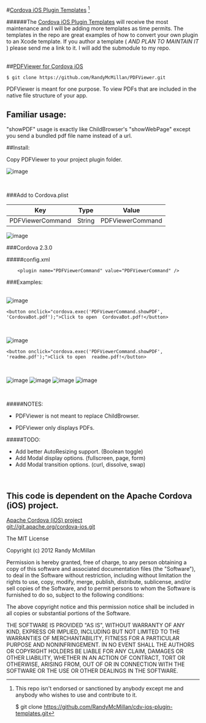 #[Cordova iOS Plugin Templates](https://github.com/RandyMcMillan/cdv-ios-plugin-templates)  [^1]

[^1]: This repo isn't endorsed or sanctioned by anybody except me and anybody who wishes to use and contribute to it.  


    $ git clone https://github.com/RandyMcMillan/cdv-ios-plugin-templates.git

######The [Cordova iOS Plugin Templates](https://github.com/RandyMcMillan/cdv-ios-plugin-templates) will receive the most maintenance and I will be adding more templates as time permits. The templates in the repo are great examples of how to convert your own plugin to an Xcode template. If you author a template ( _AND PLAN TO MAINTAIN IT_ ) please send me a link to it. I will add the submodule to my repo.   
<br>

##[PDFViewer for Cordova iOS](http://randymcmillan.github.com/PDFViewer/)


    $ git clone https://github.com/RandyMcMillan/PDFViewer.git

PDFViewer is meant for one purpose.  To view PDFs that are included in the native file structure of your app.

Familiar usage:   
---
"showPDF" usage is exactly like ChildBrowser's "showWebPage" except you send a bundled pdf file name instead of a url.

##Install:


Copy PDFViewer to your project plugin folder.

![image](https://raw.github.com/RandyMcMillan/PDFViewer/master/ScreenShot7.png)

<br>

###Add to Cordova.plist



| Key | Type | Value |
| ------------ | ------------- | ------------ |
| PDFViewerCommand | String  | PDFViewerCommand |


![image](https://raw.github.com/RandyMcMillan/PDFViewer/master/Cordova.plist.png)

###Cordova 2.3.0 

#####config.xml

        <plugin name="PDFViewerCommand" value="PDFViewerCommand" />


###Examples: <br><br>

![image](https://raw.github.com/RandyMcMillan/PDFViewer/master/ScreenShot.png)


    <button onclick="cordova.exec('PDFViewerCommand.showPDF', 'CordovaBot.pdf');">Click to open  CordovaBot.pdf!</button>


<br>

![image](https://raw.github.com/RandyMcMillan/PDFViewer/master/ScreenShot2.png)

    <button onclick="cordova.exec('PDFViewerCommand.showPDF', 'readme.pdf');">Click to open  readme.pdf!</button>




<br>

![image](https://raw.github.com/RandyMcMillan/PDFViewer/master/ScreenShot3.png)
![image](https://raw.github.com/RandyMcMillan/PDFViewer/master/ScreenShot4.png)
![image](https://raw.github.com/RandyMcMillan/PDFViewer/master/ScreenShot5.png)
![image](https://raw.github.com/RandyMcMillan/PDFViewer/master/ScreenShot6.png)

<br>



#####NOTES: 

* PDFViewer is not meant to replace ChildBrowser.

* PDFViewer only displays PDFs.

#####TODO: 

* Add better AutoResizing support. (Boolean toggle)
* Add Modal display options. (fullscreen, page, form)
* Add Modal transition options. (curl, dissolve, swap)

<br>

This code is dependent on the Apache Cordova (iOS) project. 
--
[Apache Cordova (iOS) project](http://cordova.apache.org)  
[git://git.apache.org/cordova-ios.git](git://git.apache.org/cordova-ios.git)  


The MIT License

Copyright (c) 2012 Randy McMillan

Permission is hereby granted, free of charge, to any person obtaining a copy of this software and associated documentation files (the "Software"), to deal in the Software without restriction, including without limitation the rights to use, copy, modify, merge, publish, distribute, sublicense, and/or sell copies of the Software, and to permit persons to whom the Software is furnished to do so, subject to the following conditions:

The above copyright notice and this permission notice shall be included in all copies or substantial portions of the Software.

THE SOFTWARE IS PROVIDED "AS IS", WITHOUT WARRANTY OF ANY KIND, EXPRESS OR IMPLIED, INCLUDING BUT NOT LIMITED TO THE WARRANTIES OF MERCHANTABILITY, FITNESS FOR A PARTICULAR PURPOSE AND NONINFRINGEMENT. IN NO EVENT SHALL THE AUTHORS OR COPYRIGHT HOLDERS BE LIABLE FOR ANY CLAIM, DAMAGES OR OTHER LIABILITY, WHETHER IN AN ACTION OF CONTRACT, TORT OR OTHERWISE, ARISING FROM, OUT OF OR IN CONNECTION WITH THE SOFTWARE OR THE USE OR OTHER DEALINGS IN THE SOFTWARE.
